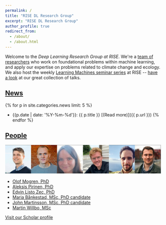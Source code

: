```yaml
---
permalink: /
title: "RISE DL Research Group"
excerpt: "RISE DL Research Group"
author_profile: true
redirect_from: 
  - /about/
  - /about.html
---
```



Welcome to the _Deep Learning Research Group at RISE_.
We're a [team of researchers](https://dl-group.se/people/) who work on foundational problems within machine learning,
and apply our expertise on problems related to climate change and ecology. We also host the weekly
[Learning Machines seminar series](https://www.ri.se/en/what-we-do/educations/learning-machines-seminars) at RISE
-- [have a look](https://www.youtube.com/playlist?list=PLqLiVcF3GKy1tuQFoDu5QKOM6S33t_4R1) at our great collection of talks.

## [News](/news/)

{% for p in site.categories.news limit: 5 %}
* {{p.date | date: '%Y-%m-%d'}}: {{ p.title }} [(Read more)]({{ p.url }})
{% endfor %}


## [People](/people/)

![](/images/people/all.jpg)

* [Olof Mogren, PhD](https://mogren.one/)
* [Aleksis Pirinen, PhD](https://aleksispi.github.io)
* [Edvin Listo Zec, PhD](https://edvinli.github.io/)
* [Maria Bånkestad, MSc, PhD candidate](https://scholar.google.se/citations?user=4tKNCSkAAAAJ&hl=sv&oi=ao)
* [John Martinsson, MSc, PhD candidate](https://johnmartinsson.org/)
* [Martin Willbo, MSc](https://scholar.google.se/citations?hl=sv&user=uuxnINUAAAAJ)

[Visit our Scholar profile](https://scholar.google.com/citations?hl=en&view_op=list_works&gmla=AILGF5UiJtxGkjJ5z3BHO8C37KQwQysUjHyMJAJ1_USVi8t0aoC30hfUabA1jtbynBICV0v_UZzGMFRF8Oq3TtmW4gRaixB3HQ_MIBuoOYsG&user=yc43h58AAAAJ)

<!--## News

**March 2024:** Two papers accepted for the [2nd Machine Learning for Remote Sensing workshop](https://ml-for-rs.github.io/iclr2024/) at ICLR 2024.

*February 2024:* Journal paper accepted for _Remote Sensing_.-->


